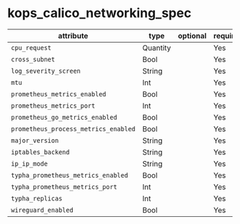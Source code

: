# kops_calico_networking_spec

| attribute | type | optional | required | computed |
| --- | --- | --- | --- | --- |
| `cpu_request` | Quantity |  | Yes |  |
| `cross_subnet` | Bool |  | Yes |  |
| `log_severity_screen` | String |  | Yes |  |
| `mtu` | Int |  | Yes |  |
| `prometheus_metrics_enabled` | Bool |  | Yes |  |
| `prometheus_metrics_port` | Int |  | Yes |  |
| `prometheus_go_metrics_enabled` | Bool |  | Yes |  |
| `prometheus_process_metrics_enabled` | Bool |  | Yes |  |
| `major_version` | String |  | Yes |  |
| `iptables_backend` | String |  | Yes |  |
| `ip_ip_mode` | String |  | Yes |  |
| `typha_prometheus_metrics_enabled` | Bool |  | Yes |  |
| `typha_prometheus_metrics_port` | Int |  | Yes |  |
| `typha_replicas` | Int |  | Yes |  |
| `wireguard_enabled` | Bool |  | Yes |  |
